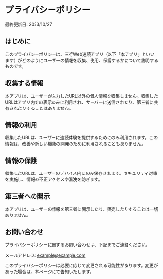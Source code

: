 # プライバシーポリシー

最終更新日: 2023/10/27

## はじめに

このプライバシーポリシーは、三行Web速読アプリ（以下「本アプリ」といいます）がどのようにユーザーの情報を収集、使用、保護するかについて説明するものです。

## 収集する情報

本アプリは、ユーザーが入力したURL以外の個人情報を収集しません。収集したURLはアプリ内での表示のみに利用され、サーバーに送信されたり、第三者に共有されたりすることはありません。

## 情報の利用

収集したURLは、ユーザーに速読体験を提供するためにのみ利用されます。この情報は、改善や新しい機能の開発のために利用されることもありません。

## 情報の保護

収集したURLは、ユーザーのデバイス内にのみ保存されます。セキュリティ対策を実施し、情報の不正アクセスや漏洩を防ぎます。

## 第三者への開示

本アプリは、ユーザーの情報を第三者に開示したり、販売したりすることは一切ありません。

## お問い合わせ

プライバシーポリシーに関するお問い合わせは、下記までご連絡ください。

メールアドレス: example@example.com

このプライバシーポリシーは必要に応じて変更される可能性があります。変更があった場合は、本ページにて告知いたします。
